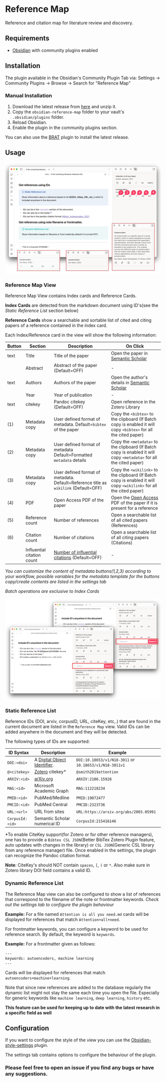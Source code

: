 # Reference Map
Reference and citation map for literature review and discovery. 

## Requirements
- [Obsidian](https://obsidian.md/) with community plugins enabled

## Installation
The plugin available in the Obsidian's Community Plugin Tab via: Settings → Community Plugins → Browse → Search for "Reference Map"

### Manual Installation
1. Download the latest release from [here](https://github.com/anoopkcn/obsidian-reference-map/releases) and unzip it.
2. Copy the `obsidian-reference-map` folder to your vault's `.obsidian/plugins` folder.
3. Reload Obsidian.
4. Enable the plugin in the community plugins section.

You can also use the [BRAT](https://github.com/TfTHacker/obsidian42-brat/) plugin to install the latest release.

## Usage
![ORM-demo](./images/orm-demo-0.7.5.png)

### Reference Map View
Reference Map View contains Index cards and Reference Cards.

**Index Cards** are detected from the markdown document using ID's(see the *Static Reference List* section below)

**Reference Cards** show a searchable and sortable list of cited and citing papers of a reference contained in the index card. 

Each Index/Reference card in the view will show the following information:

|Button| Section | Description | On Click |
|---| --- | --- | --- |
|text| Title | Title of the paper | Open the paper in [Semantic Scholar](https://www.semanticscholar.org/) |
|| Abstract | Abstract of the paper (Default=OFF) | -  |
|text| Authors | Authors of the paper | Open the author's details in [Semantic Scholar](https://www.semanticscholar.org/) |
|| Year | Year of publication | -  |
|text| citekey | Pandoc citekey (Default=OFF)  | Open reference in the Zotero Library
|(1)| Metadata copy | User defined format of metadata. Default=`bibtex` of the paper | Copy the `<bibtex>` to the clipboard (If Batch copy is enabled it will copy `<bibtex>` for all the cited paper) |
|(2)| Metadata copy | User defined format of metadata Default=Formatted `metadata` details | Copy the `<metadata>` to the clipboard (If Batch copy is enabled it will copy `<metadata>` for all the cited paper) |
|(3)| Metadata copy | User defined format of metadata. Default=Reference title as `wikilink` (Default=OFF)  | Copy the `<wikilink>` to the clipboard (If Batch copy is enabled it will copy `<wikilink>` for all the cited paper) |
|(4)| PDF | Open Access PDF of the paper | Open the [Open Access](https://de.wikipedia.org/wiki/Open_Access) PDF of the paper if it is present for a reference |
|(5)| Reference count | Number of references | Open a searchable list of all cited papers (References) |
|(6)| Citation count | Number of citations | Open a searchable list of all citing papers (Citations) |
|| Influential citation count  | [Number of influential citations](https://www.semanticscholar.org/paper/Identifying-Meaningful-Citations-Valenzuela-Ha/1c7be3fc28296a97607d426f9168ad4836407e4b) (Default=OFF) | - |

*You can customize the content of metadata buttons(1,2,3) according to your workflow, possible variables for the metadata template for the buttons copy/create contents are listed in the settings tab*

*Batch operations are exclusive to Index Cards*

![ORM-ref-cite](./images/orm-list-demo.png)

### Static Reference List
Reference IDs (DOI, arxiv, corpusID, URL, citeKey, etc,.) that are found in the current document are listed in the `Reference Map` view. Valid IDs can be added anywhere in the document and they will be detected.

The following types of IDs are supported:

| ID Syntax | Description | Example |
| --- | --- | --- |
`DOI:<doi>` | A [Digital Object Identifier](http://doi.org/). |`DOI:10.18653/v1/N18-3011` or `10.18653/v1/N18-3011v1`
`@<citekey>`| [Zotero](https://www.zotero.org/) citekey* |`@smith2019attention`
`ARXIV:<id>`| [arXiv.org](https://arxiv.org/)|`ARXIV:2106.15928`
`MAG:<id>` | Microsoft Academic Graph|`MAG:112218234`
`PMID:<id>`| PubMed/Medline|`PMID:19872477`
`PMCID:<id>`| PubMed Central|`PMCID:2323736`
`URL:<url>`| URL from sites|`URL:https://arxiv.org/abs/2003.05991`
`CorpusId:<id>` | Semantic Scholar numerical ID|`CorpusId:215416146`


*To enable CiteKey support(for Zotero or for other reference managers), one has to provide a `Bibtex CSL JSON`(Better BibTex Zotero Plugin feature, auto updates with changes in the library) or `CSL JSON`(Generic CSL library from any reference manager) file. Once enabled in the settings, the plugin can recognize the Pandoc citation format.

**Note**: CiteKey's should NOT contain `spaces`, `[`, `(` or `*`. Also make sure in Zotero library DOI field contains a valid ID. 
 

### Dynamic Reference List
The Reference Map view can also be configured to show a list of references that correspond to the filename of the note or frontmatter keywords. 
*Check out the settings tab to configure the plugin behaviour*

**Example:** For a file named `Attention is all you need.md`  cards will be displayed for references that match `Attention+all+need`. 

For frontmatter keywords, you can configure a keyword to be used for reference search.  By default, the keyword is `keywords`.

**Example:** For a frontmatter given as follows:
```
---
keywords: autoencoders, machine learning
---
```
Cards will be displayed for references that match `autoencoders+machine+learning`.

Note that since new references are added to the database regularly the dynamic list might not stay the same each time you open the file. Especially for generic keywords like `machine learning`, `deep learning`, `history` etc.

**This feature can be used for keeping up to date with the latest research in a specific field as well**

## Configuration 
    
If you want to configure the style of the view you can use the [Obsidian-style-settings](https://github.com/mgmeyers/obsidian-style-settings) plugin.

The settings tab contains options to configure the behaviour of the plugin.

### Please feel free to open an issue if you find any bugs or have any suggestions.